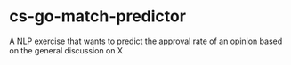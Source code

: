 # cs-go-match-predictor
A NLP exercise that wants to predict the approval rate of an opinion based on the general discussion on X
